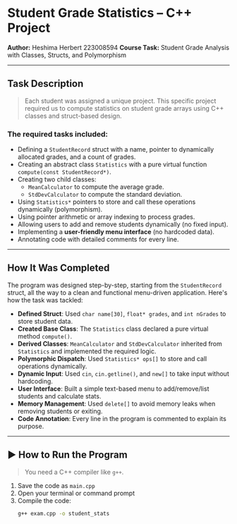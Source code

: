 # Student Grade Statistics – C++ Project

**Author:** Heshima Herbert 223008594
**Course Task:** Student Grade Analysis with Classes, Structs, and Polymorphism  

---

## Task Description

> Each student was assigned a unique project. This specific project required us to compute statistics on student grade arrays using C++ classes and struct-based design.

### The required tasks included:

- Defining a `StudentRecord` struct with a name, pointer to dynamically allocated grades, and a count of grades.
- Creating an abstract class `Statistics` with a pure virtual function `compute(const StudentRecord*)`.
- Creating two child classes:
  - `MeanCalculator` to compute the average grade.
  - `StdDevCalculator` to compute the standard deviation.
- Using `Statistics*` pointers to store and call these operations dynamically (polymorphism).
- Using pointer arithmetic or array indexing to process grades.
- Allowing users to add and remove students dynamically (no fixed input).
- Implementing a **user-friendly menu interface** (no hardcoded data).
- Annotating code with detailed comments for every line.

---

## How It Was Completed

The program was designed step-by-step, starting from the `StudentRecord` struct, all the way to a clean and functional menu-driven application. Here's how the task was tackled:

- **Defined Struct**: Used `char name[30]`, `float* grades`, and `int nGrades` to store student data.
- **Created Base Class**: The `Statistics` class declared a pure virtual method `compute()`.
- **Derived Classes**: `MeanCalculator` and `StdDevCalculator` inherited from `Statistics` and implemented the required logic.
- **Polymorphic Dispatch**: Used `Statistics* ops[]` to store and call operations dynamically.
- **Dynamic Input**: Used `cin`, `cin.getline()`, and `new[]` to take input without hardcoding.
- **User Interface**: Built a simple text-based menu to add/remove/list students and calculate stats.
- **Memory Management**: Used `delete[]` to avoid memory leaks when removing students or exiting.
- **Code Annotation**: Every line in the program is commented to explain its purpose.

---

## ▶️ How to Run the Program

> You need a C++ compiler like `g++`.

1. Save the code as `main.cpp`
2. Open your terminal or command prompt
3. Compile the code:
   ```bash
   g++ exam.cpp -o student_stats

